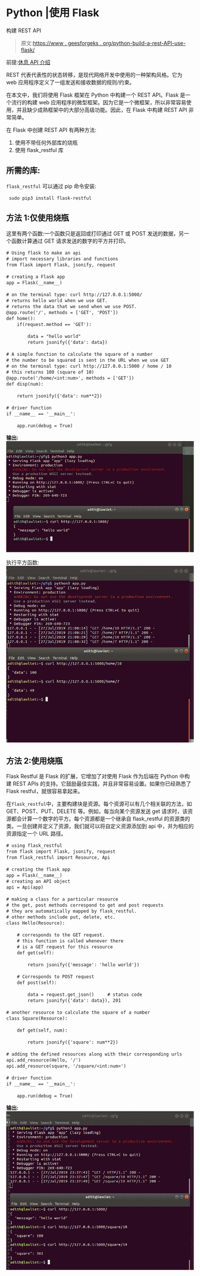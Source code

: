 # Python |使用 Flask

构建 REST API

> 原文:[https://www . geesforgeks . org/python-build-a-rest-API-use-flask/](https://www.geeksforgeeks.org/python-build-a-rest-api-using-flask/)

前提:[休息 API 介绍](https://www.geeksforgeeks.org/rest-api-introduction/)

REST 代表代表性的状态转移，是现代网络开发中使用的一种架构风格。它为 web 应用程序定义了一组发送和接收数据的规则/约束。

在本文中，我们将使用 Flask 框架在 Python 中构建一个 REST API。Flask 是一个流行的构建 web 应用程序的微型框架。因为它是一个微框架，所以非常容易使用，并且缺少成熟框架中的大部分高级功能。因此，在 Flask 中构建 REST API 非常简单。

在 Flask 中创建 REST API 有两种方法:

1.  使用不带任何外部库的烧瓶
2.  使用 flask_restful 库

## 所需的库:

`flask_restful` 可以通过 pip 命令安装:

```
 sudo pip3 install flask-restful 
```

## 方法 1:仅使用烧瓶

这里有两个函数:一个函数只是返回或打印通过 GET 或 POST 发送的数据，另一个函数计算通过 GET 请求发送的数字的平方并打印。

```
# Using flask to make an api
# import necessary libraries and functions
from flask import Flask, jsonify, request

# creating a Flask app
app = Flask(__name__)

# on the terminal type: curl http://127.0.0.1:5000/
# returns hello world when we use GET.
# returns the data that we send when we use POST.
@app.route('/', methods = ['GET', 'POST'])
def home():
    if(request.method == 'GET'):

        data = "hello world"
        return jsonify({'data': data})

# A simple function to calculate the square of a number
# the number to be squared is sent in the URL when we use GET
# on the terminal type: curl http://127.0.0.1:5000 / home / 10
# this returns 100 (square of 10)
@app.route('/home/<int:num>', methods = ['GET'])
def disp(num):

    return jsonify({'data': num**2})

# driver function
if __name__ == '__main__':

    app.run(debug = True)
```

**输出:**
![](img/f7f07a5b9c21911762f2db9eb31bf863.png)

执行平方函数:
![](img/7f0a2bf218a5250a0cedd13e317e492e.png)

## 方法 2:使用烧瓶

Flask Restful 是 Flask 的扩展，它增加了对使用 Flask 作为后端在 Python 中构建 REST APIs 的支持。它鼓励最佳实践，并且非常容易设置。如果你已经熟悉了 Flask restful，就很容易拿起来。

在`flask_restful`中，主要构建块是资源。每个资源可以有几个相关联的方法，如 GET、POST、PUT、DELETE 等。例如，每当向某个资源发送 get 请求时，该资源都会计算一个数字的平方。每个资源都是一个继承自 flask_restful 的资源类的类。一旦创建并定义了资源，我们就可以将自定义资源添加到 api 中，并为相应的资源指定一个 URL 路径。

```
# using flask_restful
from flask import Flask, jsonify, request
from flask_restful import Resource, Api

# creating the flask app
app = Flask(__name__)
# creating an API object
api = Api(app)

# making a class for a particular resource
# the get, post methods correspond to get and post requests
# they are automatically mapped by flask_restful.
# other methods include put, delete, etc.
class Hello(Resource):

    # corresponds to the GET request.
    # this function is called whenever there
    # is a GET request for this resource
    def get(self):

        return jsonify({'message': 'hello world'})

    # Corresponds to POST request
    def post(self):

        data = request.get_json()     # status code
        return jsonify({'data': data}), 201

# another resource to calculate the square of a number
class Square(Resource):

    def get(self, num):

        return jsonify({'square': num**2})

# adding the defined resources along with their corresponding urls
api.add_resource(Hello, '/')
api.add_resource(square, '/square/<int:num>')

# driver function
if __name__ == '__main__':

    app.run(debug = True)
```

**输出:**
![](img/9cab4c73cbdd4a0b931657009275b338.png)